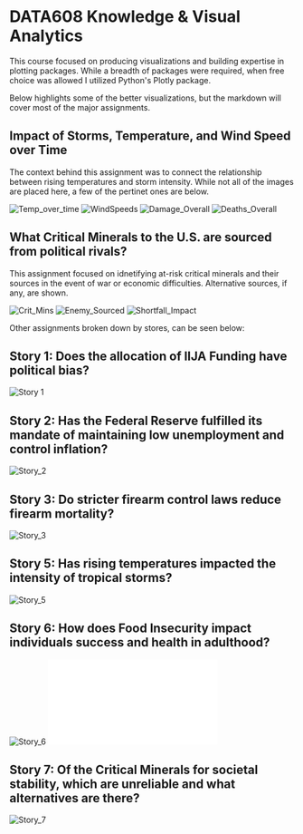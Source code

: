 # DATA608 Knowledge & Visual Analytics
This course focused on producing visualizations and building expertise in plotting packages. While a breadth of packages were required, when free choice was allowed I utilized Python's Plotly package.

Below highlights some of the better visualizations, but the markdown will cover most of the major assignments.

## Impact of Storms, Temperature, and Wind Speed over Time
The context behind this assignment was to connect the relationship between rising temperatures and storm intensity. While not all of the images are placed here, a few of the pertinet ones are below.

![Temp_over_time](Major_Assignments/Story_5/figs/Temperature_Over_Time.png)
![WindSpeeds](Major_Assignments/Story_5/figs/Wind_Speeds.png)
![Damage_Overall](Major_Assignments/Story_5/figs/Damage_Overall.png)
![Deaths_Overall](Major_Assignments/Story_5/figs/Deaths_Overall.png)


## What Critical Minerals to the U.S. are sourced from political rivals?
This assignment focused on idnetifying at-risk critical minerals and their sources in the event of war or economic difficulties. Alternative sources, if any, are shown.

![Crit_Mins](Major_Assignments/Story_7/figs/Crit_Minerals.png)
![Enemy_Sourced](Major_Assignments/Story_7/figs/Enemy_Sourced.png)
![Shortfall_Impact](Major_Assignments/Story_7/figs/Shortfall.png)




Other assignments broken down by stores, can be seen below:

## Story 1: Does the allocation of IIJA Funding have political bias?
![Story 1](Major_Assignments/Story_1/Story1_Executive_Summary.gif)


## Story 2: Has the Federal Reserve fulfilled its mandate of maintaining low unemployment and control inflation?
![Story_2](Major_Assignments/Story_2/Story2.gif)

## Story 3: Do stricter firearm control laws reduce firearm mortality?
![Story_3](Major_Assignments/Story_3/Story3.gif)

## Story 5: Has rising temperatures impacted the intensity of tropical storms?
![Story_5](Major_Assignments/Story_5/Story5_DCraig.gif)

## Story 6: How does Food Insecurity impact individuals success and health in adulthood?
![Story_6](Major_Assignments/Story_6/Story6_DCraig.gif)
![Story_6PDF](Major_Assignments/Story_6/Story6_DCraig.pdf)

## Story 7: Of the Critical Minerals for societal stability, which are unreliable and what alternatives are there?
![Story_7](Major_Assignments/Story_7/Story7_DCraig.gif)
